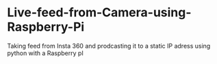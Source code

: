 # Live-feed-from-Camera-using-Raspberry-Pi
Taking feed from Insta 360 and prodcasting it to a static IP adress using python with a Raspberry pI
